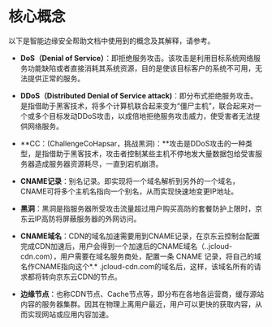 # 核心概念

以下是智能边缘安全帮助文档中使用到的概念及其解释，请参考。

- **DoS（Denial of Service）**：即拒绝服务攻击。该攻击是利用目标系统网络服务功能缺陷或者直接消耗其系统资源，目的是使该目标客户的系统不可用，无法提供正常的服务。
- **DDoS（Distributed Denial of Service attack)**：即分布式拒绝服务攻击。是指借助于黑客技术，将多个计算机联合起来变为“僵尸主机”，联合起来对一个或多个目标发动DDoS攻击，以成倍地拒绝服务攻击威力，使受害者无法提供网络服务。
- **CC：(ChallengeCoHapsar，挑战黑洞)：**攻击是DDoS攻击的一种类型，是指借助于黑客技术，攻击者控制某些主机不停地发大量数据包给受害服务器造成服务器资源耗尽，一直到宕机崩溃。
- **CNAME记录**：别名记录。即实现将一个域名解析到另外的一个域名，CNAME可将多个主机名指向一个别名，从而实现快速地变更IP地址。
- **黑洞**：黑洞是指服务器所受攻击流量超过用户购买高防的套餐防护上限时，京东云IP高防将屏蔽服务器的外网访问。
- **CNAME域名**：CDN的域名加速需要用到CNAME记录，在京东云控制台配置完成CDN加速后，用户会得到一个加速后的CNAME域名（*.*.jcloud-cdn.com），用户需要在域名服务商处，配置一条 CNAME 记录，将自己的域名作CNAME指向这个*.* .jcloud-cdn.com的域名后，这样，该域名所有的请求都将转向京东云CDN的节点。

- **边缘节点**：也称CDN节点、Cache节点等，即分布在各地各运营商，缓存源站内容的服务器集群。因其在物理上离用户最近，用户可以更快的获取内容，从而实现网站或应用内容加速。

